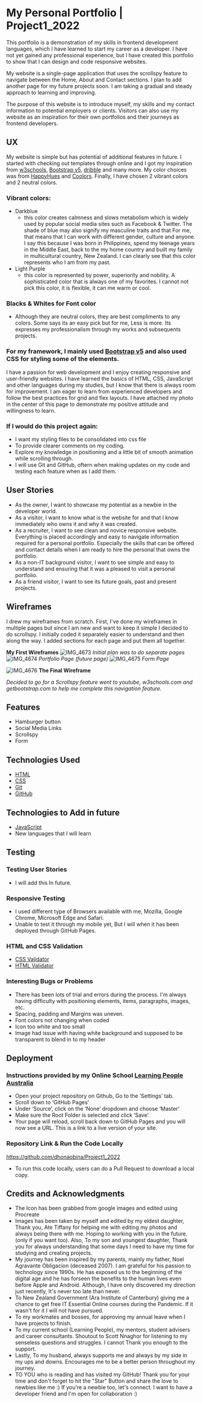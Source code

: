 # My Personal Portfolio | Project1_2022

This portfolio is a demonstration of my skills in frontend development languages, which I have learned to start my career as a developer. I have not yet gained any professional experience, but I have created this portfolio to show that I can design and code responsive websites.

My website is a single-page application that uses the scrollspy feature to navigate between the Home, About and Contact sections. I plan to add another page for my future projects soon. I am taking a gradual and steady approach to learning and improving.

The purpose of this website is to introduce myself, my skills and my contact information to potential employers or clients. Visitors can also use my website as an inspiration for their own portfolios and their journeys as frontend developers.

## UX

My website is simple but has potential of additional features in future. I started with checking out templates through online and I got my inspiration from  [w3schools](http://w3schools.com), [Bootstrap v5](http://getbootstrap.com), [dribble](http://dribble.com) and many more.
My color choices was from [HappyHues](http://HappyHues.com)	and [Coolors](http://coolors.com). 
Finally, I have chosen 2 vibrant colors and 2 neutral colors.

### Vibrant colors:
* Darkblue 
  - this color creates calmness and slows metabolism which is widely used by popular social media sites such as Facebook & Twitter. The shade of blue may also signify my masculine traits and that For me, that means that I can work with different gender, culture and anyone. I say this because I was born in Philippines, spend my teenage years in the Middle East, back to the my home country and built my family in multicultural country, New Zealand. I can clearly see that this color represents who I am from my past.
* Light Purple
  - this color is represented by power, superiority and nobility. A sophisticated color that is always one of my favorites. I cannot not pick this color, it is flexible, it can me warm or cool. 
### Blacks & Whites for Font color
  - Although they are neutral colors, they are best compliments to any colors. Some says its an easy pick but for me, Less is more. Its expresses my professionalism through my works and subsequents projects.

### For my framework, I mainly used [Bootstrap v5](https://www.getbootstrap.info/) and also used CSS for styling some of the elements. 
I have a passion for web development and I enjoy creating responsive and user-friendly websites. I have learned the basics of HTML, CSS, JavaScript and other languages during my studies, but I know that there is always room for improvement. I am eager to learn from experienced developers and follow the best practices for grid and flex layouts. I have attached my photo in the center of this page to demonstrate my positive attitude and willingness to learn.

### If I would do this project again:
- I want my styling files to be consolidated into css file 
- To provide clearer comments on my coding.
- Explore my knowledge in positioning and a little bit of smooth animation while scrolling through.
- I will use Git and GitHub, oftern when making updates on my code and testing each feature when as I add them.

## User Stories

* As the owner, I want to showcase my potential as a newbie in the developer world.
* As a visitor, I want to know what is the website for and that I know immediately who owns it and why it was created.
* As a recruiter, I want to see clean and novice responsive website. Everything is placed accordingly and easy to navigate information required for a personal portfolio. Especially the skills that can be offered and contact details when I am ready to hire the personal that owns the portfolio.
* As a non-IT background visitor, I want to see simple and easy to understand and ensuring that it was a pleased to visit a personal portfolio.
* As a friend visitor, I want to see its future goals, past and present projects.

## Wireframes

I drew my wireframes from scratch. First, I've done my wireframes in multiple pages but since I am new and want to keep it simple I decided to do scrollspy. I initially coded it separately easier to understand and then along the way. I added sections for each page and put them all together.

**My First Wireframes**
![IMG_4673](https://user-images.githubusercontent.com/113093370/211264968-1209924e-59c4-4623-8186-c6b7db03960d.jpeg)
*Initial plan was to do separate pages*
![IMG_4674](https://user-images.githubusercontent.com/113093370/211265013-69e30982-e1f1-4791-b74e-e976ff8e41be.jpeg)
*Portfolio Page (future page)*
![IMG_4675](https://user-images.githubusercontent.com/113093370/211265034-895c0202-5caf-4f05-88d1-e653ba86b3a1.jpg)
*Form Page*

![IMG_4676](https://user-images.githubusercontent.com/113093370/211265067-d96791a9-320d-462a-b2e6-7d6a1a6aa6ef.jpg)
**The Final Wireframe**

*Decided to go for a Scrollspy feature went to youtube, w3schools.com and getbootstrap.com to help me complete this navigation feature.*

## Features
- Hamburger button 
- Social Media Links
- Scrollspy
- Form

## Technologies Used
- [HTML](https://developer.mozilla.org/en-US/docs/Glossary/HTML5)
- [CSS](https://developer.mozilla.org/en-US/docs/Glossary/CSS)
- [Git](https://git-scm.com/)
- [GitHub](https://github.com/)

## Technologies to Add in future
- [JavaScript](https://www.javascript.com/)
- New languages that I will learn

## Testing 
### Testing User Stories
- I will add this In future.
### Responsive Testing
- I used different type of Browsers available with me, Mozilla, Google Chrome, Microsoft Edge and Safari.
- Unable to test it through my mobile yet, But I will when it has been deployed through GitHub Pages.

### HTML and CSS Validation
- [CSS Validator](https://jigsaw.w3.org/css-validator/validator)
- [HTML Validator](https://validator.w3.org/#validate_by_input)

### Interesting Bugs or Problems
- There has been lots of trial and errors during the process. I'm always having difficulty with positioning elements, items, paragraphs, images, etc.
- Spacing, padding and Margins was uneven.
- Font colors not changing when coded
- Icon too white and too small 
- Image had issue with having white background and supposed to be transparent to blend in to my header

## Deployment
### Instructions provided by my Online School [Learning People Australia](https://www.learningpeople.com/au/)
- Open your project repository on Github, Go to the ‘Settings’ tab.
- Scroll down to ‘GitHub Pages’
- Under ‘Source’, click on the ‘None’ dropdown and choose ‘Master’
- Make sure the Root Folder is selected and click ‘Save’.
- Your page will reload, scroll back down to GitHub Pages and you will now see a URL.
This is a link to a live version of your site.

### Repository Link & Run the Code Locally
https://github.com/dhonaobina/Project1_2022
- To run this code locally, users can do a Pull Request to download a local copy.

## Credits and Acknowledgments
- The Icon has been grabbed from google images and edited using Procreate
- Images has been taken by myself and edited by my eldest daughter, Thank you, Ate Tiffany for helping me with editing my photos and always being there with me. Hoping to working with you in the future. (only if you want too). Also, To my son and youngest daughter, Thank you for always understanding that some days I need to have my time for studying and creating projects.
- My journey has been inspired by my parents, mainly my father, Noel Agravante Obligacion (deceased 2007). I am grateful for his passion to technology since 1990s. He has exposed us to the beginning of the digital age and he has forseen the benefits to the human lives even before Apple and Android. Although, I have only discovered my direction just recently, It's never too late than never.
- To New Zealand Government (Ara Institute of Canterbury) giving me a chance to get free IT Essential Online courses during the Pandemic. If it wasn't for it I will not have pursued. 
- To my workmates and bosses, for approving my annual leave when I have projects to finish.
- To my current school (Learning People), my mentors, student advisers and career consultants. Shoutout to Scott Nnaghor for listening to my senseless questions and struggles. I cannot Thank you enough to the support.
- Lastly, To my husband, always supports me and always by my side in my ups and downs. Encourages me to be a better person throughout my journey. 
- TO YOU who is reading and has visited my GitHub! Thank you for your time and don't forget to hit the "Star" Button and share the love to newbies like me :) If you're a newbie too, let's connect. I want to have a developer friend and I'm open for collaboration :)


